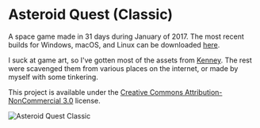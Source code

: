 # Asteroid Quest (Classic)

A space game made in 31 days during January of 2017. The most recent builds for Windows, macOS, and Linux can be downloaded [here](http://declanhopkins.com/projects/asteroid-quest.html).

I suck at game art, so I've gotten most of the assets from [Kenney](http://kenney.nl/). The rest were scavenged them from various places on the internet, or made by myself with some tinkering.

This project is available under the [Creative Commons Attribution-NonCommercial 3.0](https://creativecommons.org/licenses/by-nc/3.0/us/) license.

![Asteroid Quest Classic](https://img.itch.zone/aW1hZ2UvMTk1MzI3LzkxMjc2MS5wbmc=/original/tm0bhk.png)
